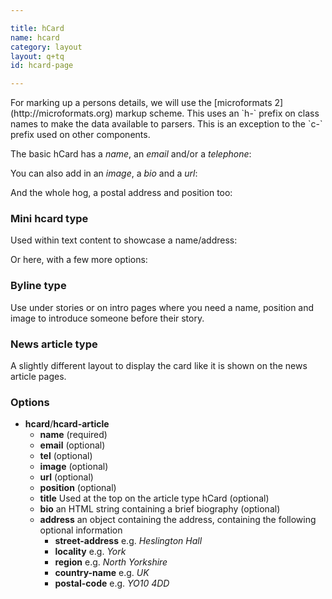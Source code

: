 ```yaml
---

title: hCard
name: hcard
category: layout
layout: q+tq
id: hcard-page

---
```


<div class="lead"><p>For marking up a persons details, we will use the [microformats 2](http://microformats.org) markup scheme. This uses an `h-` prefix on class names to make the data available to parsers. This is an exception to the `c-` prefix used on other components.</p></div>

The basic hCard has a _name_, an _email_ and/or a _telephone_:

<script>
component("hcard", {
  "name": "Chris Marsh",
  "email": "chris.marsh@york.ac.uk",
  "tel": "+44 (0)1904 324107"
});
</script>

You can also add in an _image_, a _bio_ and a _url_:

<script>
component("hcard", {
  "name": "Chris Marsh",
  "email": "chris.marsh@york.ac.uk",
  "tel": "+44 (0)1904 324107",
  "image": "media/chris.jpg",
  "url": "http://www-users.york.ac.uk/~cm1438/",
  "bio": "<p>Chris is a front-end developer at the University of York. He's been developing websites for over ten years and started working at the university in early 2015.</p>"
});
</script>

And the whole hog, a postal address and position too:

<script>
component("hcard", {
  "name": "Chris Marsh",
  "email": "chris.marsh@york.ac.uk",
  "tel": "+44 (0)1904 324107",
  "image": "media/chris.jpg",
  "url": "http://www-users.york.ac.uk/~cm1438/",
  "bio": "<p>Chris is a front-end developer at the University of York. He's been developing websites for over ten years and started working at the university in early 2015.</p>",
  "position": "Front-end web developer",
  "address": {
    "street-address": "Heslington Hall",
    "locality": "York",
    "postal-code": "YO10 5DD"
  }
});
</script>

### Mini hcard type

Used within text content to showcase a name/address:

<script>
component("hcard-mini", {
  "email": "chris.marsh@york.ac.uk",
  "position": "Front-end web developer",
  "address": {
    "street-address": "Heslington Hall",
    "locality": "York",
    "postal-code": "YO10 5DD"
  }
});
</script>

Or here, with a few more options:

<script>
component("hcard-mini", {
  "title": "Featured researcher",
  "name": "Chris Marsh",
  "image": "media/chris.jpg",
  "email": "chris.marsh@york.ac.uk",
  "url": "http://www-users.york.ac.uk/~cm1438/",
  "position": "Front-end web developer",
  "address": {
    "street-address": "Heslington Hall",
    "locality": "York",
    "postal-code": "YO10 5DD"
  }
});
</script>

### Byline type

Use under stories or on intro pages where you need a name, position and image to introduce someone before their story.

<script>
component("hcard-byline", {
  "name": "Chris Marsh",
  "image": "media/chris.jpg",
  "position": "Front-end web developer"
});
</script>

### News article type

A slightly different layout to display the card like it is shown on the news article pages.

<script>
component("hcard-article", {
  "title": "Featured researcher",
  "name": "Chris Marsh",
  "image": "media/chris.jpg",
  "email": "chris.marsh@york.ac.uk",
  "url": "http://www-users.york.ac.uk/~cm1438/",
  "position": "Front-end web developer",
  "bio": "<p>Chris is a front-end developer at the University of York. He's been developing websites for over ten years and started working at the university in early 2015.</p>"
});
</script>

### Options

* **hcard**/**hcard-article**
  * **name** (required)
  * **email** (optional)
  * **tel** (optional)
  * **image** (optional)
  * **url** (optional)
  * **position** (optional)
  * **title** Used at the top on the article type hCard (optional)
  * **bio** an HTML string containing a brief biography (optional)
  * **address** an object containing the address, containing the following optional information
    * **street-address** e.g. _Heslington Hall_
    * **locality** e.g. _York_
    * **region** e.g. _North Yorkshire_
    * **country-name** e.g. _UK_
    * **postal-code** e.g. _YO10 4DD_
